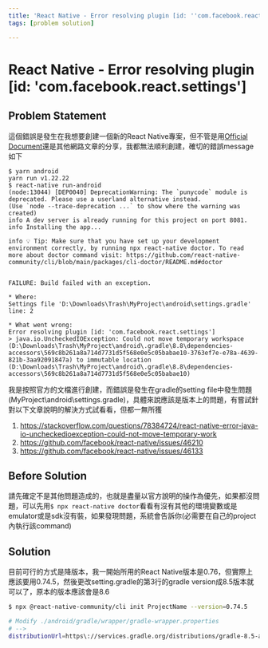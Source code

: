 ```yaml
---
title: 'React Native - Error resolving plugin [id: ''com.facebook.react.settings'']'
tags: [problem solution]

---
```


# React Native - Error resolving plugin [id: 'com.facebook.react.settings']
## Problem Statement
這個錯誤是發生在我想要創建一個新的React Native專案，但不管是用[Official Document](https://reactnative.cn/docs/environment-setup)還是其他網路文章的分享，我都無法順利創建，確切的錯誤message如下
```
$ yarn android
yarn run v1.22.22
$ react-native run-android
(node:13044) [DEP0040] DeprecationWarning: The `punycode` module is deprecated. Please use a userland alternative instead.
(Use `node --trace-deprecation ...` to show where the warning was created)
info A dev server is already running for this project on port 8081.
info Installing the app...

info 💡 Tip: Make sure that you have set up your development environment correctly, by running npx react-native doctor. To read more about doctor command visit: https://github.com/react-native-community/cli/blob/main/packages/cli-doctor/README.md#doctor


FAILURE: Build failed with an exception.

* Where:
Settings file 'D:\Downloads\Trash\MyProject\android\settings.gradle' line: 2

* What went wrong:
Error resolving plugin [id: 'com.facebook.react.settings']
> java.io.UncheckedIOException: Could not move temporary workspace (D:\Downloads\Trash\MyProject\android\.gradle\8.8\dependencies-accessors\569c8b261a8a714d7731d5f568e0e5c05babae10-3763ef7e-e78a-4639-821b-3aa92091847a) to immutable location (D:\Downloads\Trash\MyProject\android\.gradle\8.8\dependencies-accessors\569c8b261a8a714d7731d5f568e0e5c05babae10)
```
我是按照官方的文檔進行創建，而錯誤是發生在gradle的setting file中發生問題(MyProject\android\settings.gradle)，具體來說應該是版本上的問題，有嘗試針對以下文章說明的解決方式試看看，但都一無所獲
1. https://stackoverflow.com/questions/78384724/react-native-error-java-io-uncheckedioexception-could-not-move-temporary-work
2. https://github.com/facebook/react-native/issues/46210
3. https://github.com/facebook/react-native/issues/46133
## Before Solution
請先確定不是其他問題造成的，也就是盡量以官方說明的操作為優先，如果都沒問題，可以先用`$ npx react-native doctor`看看有沒有其他的環境變數或是emulator或是sdk沒有裝，如果發現問題，系統會告訴你(必需要在自己的project內執行該command)
## Solution
目前可行的方式是降版本，我一開始所用的React Native版本是0.76，但實際上應該要用0.74.5，然後更改setting.gradle的第3行的gradle version成8.5版本就可以了，原本的版本應該會是8.6
```bash
$ npx @react-native-community/cli init ProjectName --version=0.74.5

# Modify ./android/gradle/wrapper/gradle-wrapper.properties
# -->
distributionUrl=https\://services.gradle.org/distributions/gradle-8.5-all.zip
```